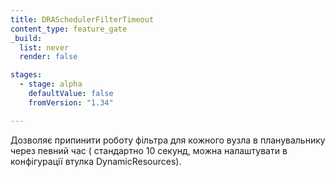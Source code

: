 ```yaml
---
title: DRASchedulerFilterTimeout
content_type: feature_gate
_build:
  list: never
  render: false

stages:
  - stage: alpha
    defaultValue: false
    fromVersion: "1.34"

---
```

Дозволяє припинити роботу фільтра для кожного вузла в планувальнику через певний час ( стандартно 10 секунд, можна налаштувати в конфігурації втулка DynamicResources).
